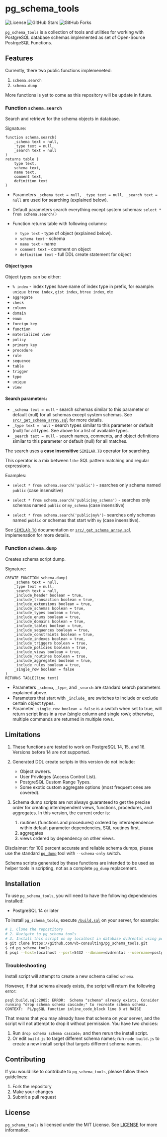 # pg_schema_tools

![License](https://img.shields.io/badge/license-MIT-green)
![GitHub Stars](https://img.shields.io/github/stars/vb-consulting/pg_schema_tools?style=social)
![GitHub Forks](https://img.shields.io/github/forks/vb-consulting/pg_schema_tools?style=social)

`pg_schema_tools` is a collection of tools and utilities for working with PostgreSQL database schemas implemented as set of Open-Source PostrgeSQL Functions.

## Features

Currently, there two public functions implemeneted:

1. `schema.search`
2. `schema.dump`

More functions is yet to come as this repository will be update in future.

### Function `schema.search`

Search and retrieve for the schema objects in database.

Signature: 

```
function schema.search(
    _schema text = null,
    _type text = null,
    _search text = null
)
returns table (
    type text,
    schema text,
    name text,
    comment text,
    definition text
)
```

- Parameters `_schema text = null, _type text = null, _search text = null` are used for searching (explained below).

- Default parameters search everything except system schemas: `select * from schema.search()`

- Function returns table with following columns:
  - `type text` - type of object (explained below).
  - `schema text` - schema
  - `name text` - name
  - `comment text` - comment on object
  - `definition text` - full DDL create statement for object

#### Object types

Object types can be either:

- `% index` - index types have name of index type in prefix, for example: `unique btree index`, `gist index`, `btree index`, etc
- `aggregate`
- `check` 
- `column`
- `domain`
- `enum`
- `foreign key`
- `function`
- `materialized view`
- `policy`
- `primary key`
- `procedure`
- `rule`
- `sequence`
- `table`
- `trigger`
- `type`
- `unique`
- `view`

#### Search parameters:

- `_schema text = null` - search schemas similar to this parameter or default (null) for all schemas except system schemas. See [`src/_get_schema_array.sql`](`src/_get_schema_array.sql`) for more details.
- `_type text = null` - search types similar to this parameter or default (null) for all types. See above for a list of available types.
- `_search text = null` - search names, comments, and object definitions similar to this parameter or default (null) for all matches.

The search uses a **case insensitive** [`SIMILAR TO`](https://www.postgresql.org/docs/current/functions-matching.html#FUNCTIONS-SIMILARTO-REGEXP) operator for searching. 

This operator is a mix between `like` SQL pattern matching and regular expressions. 

Examples:

- `select * from schema.search('public')` - searches only schema named `public` (case insensitive)

- `select * from schema.search('public|my_schema')` - searches only schemas named `public` or `my_schema` (case insensitive)

- `select * from schema.search('public|my%')`- searches only schemas named `public` or schemas that start with `my` (case insensitive).

See [`SIMILAR TO`](https://www.postgresql.org/docs/current/functions-matching.html#FUNCTIONS-SIMILARTO-REGEXP) documentation or [`src/_get_schema_array.sql`](`src/_get_schema_array.sql`) implemenation for more details.

### Function `schema.dump`

Creates schema script dump.

Signature:

```
CREATE FUNCTION schema.dump(
    _schema text = null, 
    _type text = null, 
    _search text = null, 
    _include_header boolean = true, 
    _include_transaction boolean = true, 
    _include_extensions boolean = true, 
    _include_schemas boolean = true, 
    _include_types boolean = true, 
    _include_enums boolean = true, 
    _include_domains boolean = true, 
    _include_tables boolean = true, 
    _include_sequences boolean = true, 
    _include_constraints boolean = true, 
    _include_indexes boolean = true, 
    _include_triggers boolean = true, 
    _include_policies boolean = true, 
    _include_views boolean = true, 
    _include_routines boolean = true, 
    _include_aggregates boolean = true, 
    _include_rules boolean = true, 
    _single_row boolean = false
)
RETURNS TABLE(line text)
```

- Parameters `_schema`, `_type`, and `_search` are standard search parameters explained above.
- Parameters that start with `_include_` are switches to include or exclude certain object types.
- Parameter `_single_row boolean = false` is a switch when set to true, will return script lines in a row (single column and single row); otherwise, multiple commands are returned in multiple rows.

## Limitations

1. These functions are tested to work on PostgreSQL 14, 15, and 16. Versions before 14 are not supported.

2. Generated DDL create scripts in this version do not include: 
   - Object owners.
   - User Privileges (Access Control List).
   - PostgreSQL Custom Range Types.
   - Some exotic custom aggregate options (most frequent ones are covered).

3. Schema dump scripts are not always guaranteed to get the precise order for creating interdependent views, functions, procedures, and aggregates. In this version, the current order is:
   1. routines (functions and procedures) ordered by interdependence within default parameter dependencies, SQL routines first.
   2. aggregates
   3. views ordered by dependency on other views.

Disclaimer: for 100 percent accurate and reliable schema dumps, please use the standard [`pg_dump`](https://www.postgresql.org/docs/current/app-pgdump.html) tool with `--schema-only` switch.

Schema scripts generated by these functions are intended to be used as helper tools in scripting, not as a complete `pg_dump` replacement.

## Installation

To use `pg_schema_tools`, you will need to have the following dependencies installed:

- PostgreSQL 14 or later

To install `pg_schema_tools`, execute [`/build.sql`](/build.sql) on your server, for example:

```bash
# 1. Clone the repostitory
# 2. Navigate to pg_schema_tools
# 3. Install this script on my localhost in database dvdrental using postgres user
$ git clone https://github.com/vb-consulting/pg_schema_tools.git
$ cd pg_schema_tools
$ psql --host=localhost --port=5432 --dbname=dvdrental --username=postgres --file=build.sql
```

### Troubleshooting

Install script will attempt to create a new schema called `schema`.

However, if that schema already exists, the script will return the following error:

```
psql:build.sql:2005: ERROR:  Schema "schema" already exists. Consider running "drop schema schema cascade;" to recreate schema schema.
CONTEXT:  PL/pgSQL function inline_code_block line 8 at RAISE
```

That means that you may already have that schema on your server, and the script will not attempt to drop it without permission. You have two choices:

1) Run `drop schema schema cascade;` and then rerun the install script.
2) Or edit `build.js` to target different schema names; run `node build.js` to create a new install script that targets different schema names.

## Contributing

If you would like to contribute to `pg_schema_tools`, please follow these guidelines:

1. Fork the repository
2. Make your changes
3. Submit a pull request

## License

`pg_schema_tools` is licensed under the MIT License. See [LICENSE](https://github.com/vb-consulting/pg_schema_tools/blob/master/LICENSE) for more information.